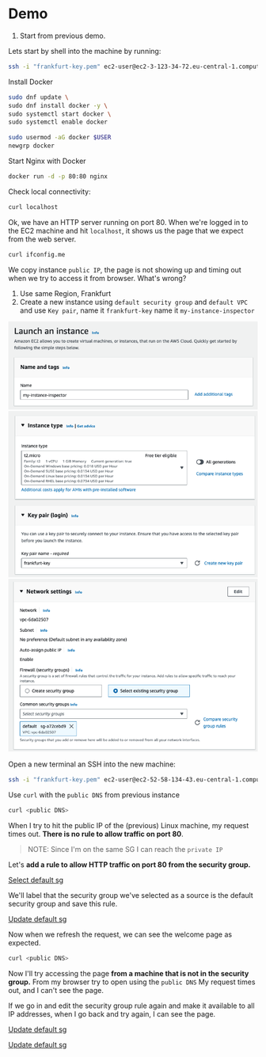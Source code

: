 # Demo

1. Start from previous demo.

Lets start by shell into the machine by running:

```bash
ssh -i "frankfurt-key.pem" ec2-user@ec2-3-123-34-72.eu-central-1.compute.amazonaws.com
```

Install Docker 

```bash
sudo dnf update \
sudo dnf install docker -y \
sudo systemctl start docker \
sudo systemctl enable docker
```

```bash
sudo usermod -aG docker $USER
newgrp docker
```

Start Nginx with Docker

```bash
docker run -d -p 80:80 nginx
```

Check local connectivity:

```bash
curl localhost
```

Ok, we have an HTTP server running on port 80. When we're logged in to the EC2 machine and hit `localhost`, it shows us the page that we expect from the web server. 

```bash
curl ifconfig.me
```

We copy instance `public IP`, the page is not showing up and timing out when we try to access it from browser. What's wrong? 

1. Use same Region, Frankfurt
2. Create a new instance using `default security group` and `default VPC` and use `Key pair`, name it `frankfurt-key` name it `my-instance-inspector`

![New instance](./.resources/accessing/01.png)
![New instance](./.resources/accessing/02.png)
![New instance](./.resources/accessing/03.png)

Open a new terminal an SSH into the new machine:

```bash
ssh -i "frankfurt-key.pem" ec2-user@ec2-52-58-134-43.eu-central-1.compute.amazonaws.com
```

Use `curl` with the `public DNS` from previous instance

```bash
curl <public DNS>
```

When I try to hit the public IP of the (previous) Linux machine, my request times out. **There is no rule to allow traffic on port 80**.

> NOTE: Since I'm on the same SG I can reach the `private IP`

Let's **add a rule to allow HTTP traffic on port 80 from the security group.** 

[Select default sg](./.resources/accessing/04.png)

We'll label that the security group we've selected as a source is the default security group and save this rule. 

[Update default sg](./.resources/accessing/05.png)

Now when we refresh the request, we can see the welcome page as expected. 

```bash
curl <public DNS>
```

Now I'll try accessing the page **from a machine that is not in the security group.** From my browser try to open using the `public DNS` My request times out, and I can't see the page. 

If we go in and edit the security group rule again and make it available to all IP addresses, when I go back and try again, I can see the page.

[Update default sg](./.resources/accessing/06.png)

[Update default sg](./.resources/accessing/07.png)